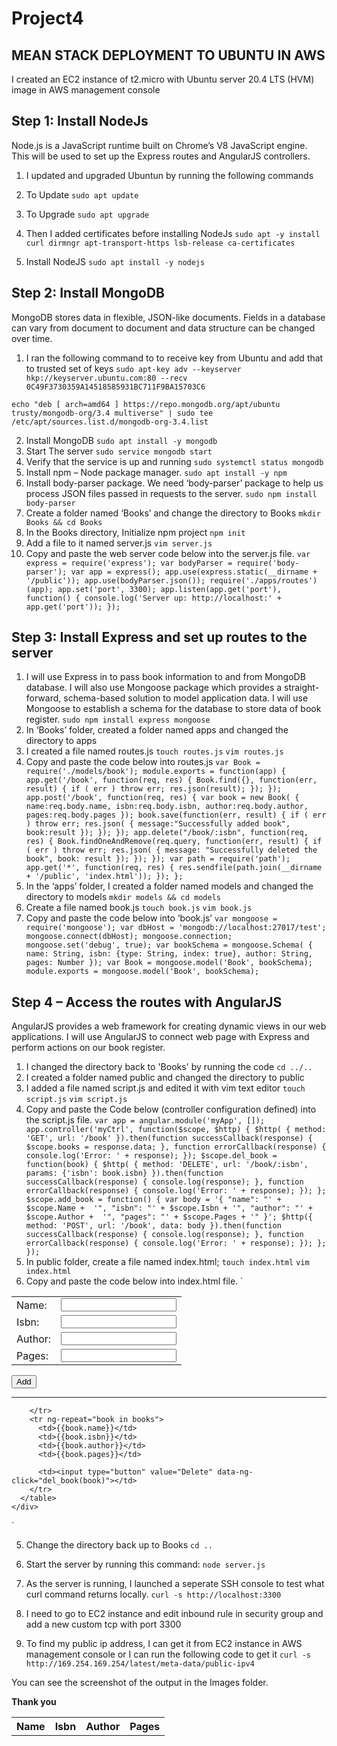 # Project4
## MEAN STACK DEPLOYMENT TO UBUNTU IN AWS

I created an EC2 instance of t2.micro with Ubuntu server 20.4 LTS (HVM) image in AWS management console

## Step 1: Install NodeJs

Node.js is a JavaScript runtime built on Chrome’s V8 JavaScript engine. This will be used to set up the Express routes and AngularJS controllers.

1. I updated and upgraded Ubuntun by running the following commands
2. To Update 
`sudo apt update`
3. To Upgrade
`sudo apt upgrade`

4. Then I added certificates before installing NodeJs
`sudo apt -y install curl dirmngr apt-transport-https lsb-release ca-certificates`

5. Install NodeJS
`sudo apt install -y nodejs`

## Step 2: Install MongoDB
MongoDB stores data in flexible, JSON-like documents. Fields in a database can vary from document to document and data structure can be changed over time.

1. I ran the following command to to receive key from Ubuntu and add that to trusted set of keys
`sudo apt-key adv --keyserver hkp://keyserver.ubuntu.com:80 --recv 0C49F3730359A14518585931BC711F9BA15703C6`

`echo "deb [ arch=amd64 ] https://repo.mongodb.org/apt/ubuntu trusty/mongodb-org/3.4 multiverse" | sudo tee /etc/apt/sources.list.d/mongodb-org-3.4.list`

2. Install MongoDB
`sudo apt install -y mongodb`
3. Start The server
`sudo service mongodb start`
4. Verify that the service is up and running
`sudo systemctl status mongodb`
5. Install npm – Node package manager.
`sudo apt install -y npm`
6. Install body-parser package.
We need ‘body-parser’ package to help us process JSON files passed in requests to the server.
`sudo npm install body-parser`
7. Create a folder named ‘Books’ and change the directory to Books 
`mkdir Books && cd Books`
8. In the Books directory, Initialize npm project
`npm init`
9. Add a file to it named server.js
`vim server.js`
10. Copy and paste the web server code below into the server.js file.
`var express = require('express');
var bodyParser = require('body-parser');
var app = express();
app.use(express.static(__dirname + '/public'));
app.use(bodyParser.json());
require('./apps/routes')(app);
app.set('port', 3300);
app.listen(app.get('port'), function() {
    console.log('Server up: http://localhost:' + app.get('port'));
});`

## Step 3: Install Express and set up routes to the server
1. I will use Express in to pass book information to and from MongoDB database. I will also use Mongoose package which provides a straight-forward, schema-based solution to model application data. I will use Mongoose to establish a schema for the database to store data of book register.
`sudo npm install express mongoose`
2. In ‘Books’ folder, created a folder named apps and changed the directory to apps
3. I created a file named routes.js
`touch routes.js`
`vim routes.js`
4. Copy and paste the code below into routes.js
`var Book = require('./models/book');
module.exports = function(app) {
  app.get('/book', function(req, res) {
    Book.find({}, function(err, result) {
      if ( err ) throw err;
      res.json(result);
    });
  }); 
  app.post('/book', function(req, res) {
    var book = new Book( {
      name:req.body.name,
      isbn:req.body.isbn,
      author:req.body.author,
      pages:req.body.pages
    });
    book.save(function(err, result) {
      if ( err ) throw err;
      res.json( {
        message:"Successfully added book",
        book:result
      });
    });
  });
  app.delete("/book/:isbn", function(req, res) {
    Book.findOneAndRemove(req.query, function(err, result) {
      if ( err ) throw err;
      res.json( {
        message: "Successfully deleted the book",
        book: result
      });
    });
  });
  var path = require('path');
  app.get('*', function(req, res) {
    res.sendfile(path.join(__dirname + '/public', 'index.html'));
  });
};`
5. In the ‘apps’ folder, I created a folder named models and changed the directory to models
`mkdir models && cd models`
6. Create a file named book.js
`touch book.js`
`vim book.js`
7. Copy and paste the code below into ‘book.js’
`var mongoose = require('mongoose');
var dbHost = 'mongodb://localhost:27017/test';
mongoose.connect(dbHost);
mongoose.connection;
mongoose.set('debug', true);
var bookSchema = mongoose.Schema( {
  name: String,
  isbn: {type: String, index: true},
  author: String,
  pages: Number
});
var Book = mongoose.model('Book', bookSchema);
module.exports = mongoose.model('Book', bookSchema);`

## Step 4 – Access the routes with AngularJS
AngularJS provides a web framework for creating dynamic views in our web applications. I will use AngularJS to connect web page with Express and perform actions on our book register.

1. I changed the directory back to 'Books' by running the code
`cd ../..`
2. I created a folder named public and changed the directory to public
3. I added a file named script.js and edited it with vim text editor
`touch script.js`
`vim script.js`
4. Copy and paste the Code below (controller configuration defined) into the script.js file.
`var app = angular.module('myApp', []);
app.controller('myCtrl', function($scope, $http) {
  $http( {
    method: 'GET',
    url: '/book'
  }).then(function successCallback(response) {
    $scope.books = response.data;
  }, function errorCallback(response) {
    console.log('Error: ' + response);
  });
  $scope.del_book = function(book) {
    $http( {
      method: 'DELETE',
      url: '/book/:isbn',
      params: {'isbn': book.isbn}
    }).then(function successCallback(response) {
      console.log(response);
    }, function errorCallback(response) {
      console.log('Error: ' + response);
    });
  };
  $scope.add_book = function() {
    var body = '{ "name": "' + $scope.Name + 
    '", "isbn": "' + $scope.Isbn +
    '", "author": "' + $scope.Author + 
    '", "pages": "' + $scope.Pages + '" }';
    $http({
      method: 'POST',
      url: '/book',
      data: body
    }).then(function successCallback(response) {
      console.log(response);
    }, function errorCallback(response) {
      console.log('Error: ' + response);
    });
  };
});`
5. In public folder, create a file named index.html;
`touch index.html`
`vim index.html`
6. Copy and paste the code below into index.html file.
`<!doctype html>
<html ng-app="myApp" ng-controller="myCtrl">
  <head>
    <script src="https://ajax.googleapis.com/ajax/libs/angularjs/1.6.4/angular.min.js"></script>
    <script src="script.js"></script>
  </head>
  <body>
    <div>
      <table>
        <tr>
          <td>Name:</td>
          <td><input type="text" ng-model="Name"></td>
        </tr>
        <tr>
          <td>Isbn:</td>
          <td><input type="text" ng-model="Isbn"></td>
        </tr>
        <tr>
          <td>Author:</td>
          <td><input type="text" ng-model="Author"></td>
        </tr>
        <tr>
          <td>Pages:</td>
          <td><input type="number" ng-model="Pages"></td>
        </tr>
      </table>
      <button ng-click="add_book()">Add</button>
    </div>
    <hr>
    <div>
      <table>
        <tr>
          <th>Name</th>
          <th>Isbn</th>
          <th>Author</th>
          <th>Pages</th>

        </tr>
        <tr ng-repeat="book in books">
          <td>{{book.name}}</td>
          <td>{{book.isbn}}</td>
          <td>{{book.author}}</td>
          <td>{{book.pages}}</td>

          <td><input type="button" value="Delete" data-ng-click="del_book(book)"></td>
        </tr>
      </table>
    </div>
  </body>
</html>`

5. Change the directory back up to Books
`cd ..`
6. Start the server by running this command:
`node server.js`

7. As the server is running, I launched a seperate SSH console to test what curl command returns locally.
`curl -s http://localhost:3300`
8. I need to go to EC2 instance and edit inbound rule in security group and add a new custom tcp with port 3300
9. To find my public ip address, I can get it from EC2 instance in AWS management console or I can run the following code to get it
`curl -s http://169.254.169.254/latest/meta-data/public-ipv4`

You can see the screenshot of the output in the Images folder.

**Thank you**










